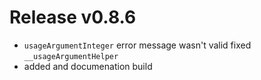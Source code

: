 # Release v0.8.6

- `usageArgumentInteger` error message wasn't valid fixed `__usageArgumentHelper`
-  added and documenation build
